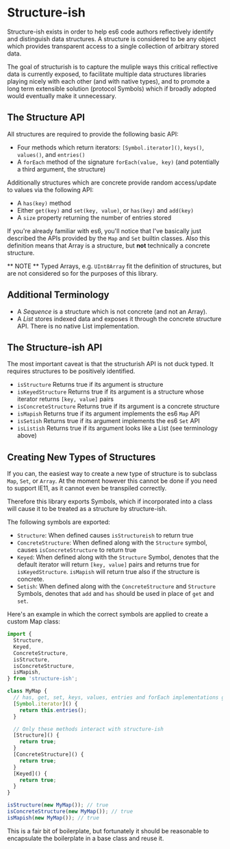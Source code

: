 # Structure-ish

Structure-ish exists in order to help es6 code authors reflectively identify and distinguish data
structures. A structure is considered to be any object which provides transparent access to a single
collection of arbitrary stored data.

The goal of structurish is to capture the muliple ways this critical reflective data is currently
exposed, to facilitate multiple data structures libraries playing nicely with each other (and with
native types), and to promote a long term extensible solution (protocol Symbols) which if broadly
adopted would eventually make it unnecessary.

## The Structure API

All structures are required to provide the following basic API:

- Four methods which return iterators: `[Symbol.iterator]()`, `keys()`, `values()`, and `entries()`
- A `forEach` method of the signature `forEach(value, key)` (and potentially a third argument, the
  structure)

Additionally structures which are concrete provide random access/update to values via the following
API:

- A `has(key)` method
- Either `get(key)` and `set(key, value)`, or `has(key)` and `add(key)`
- A `size` property returning the number of entries stored

If you're already familiar with es6, you'll notice that I've basically just described the APIs
provided by the `Map` and `Set` builtin classes. Also this definition means that Array is a
structure, but **not** technically a concrete structure.

** NOTE ** Typed Arrays, e.g. `UInt8Array` fit the definition of structures, but are not considered
so for the purposes of this library.

## Additional Terminology

- A _Sequence_ is a structure which is not concrete (and not an Array).
- A _List_ stores indexed data and exposes it through the concrete structure API. There is no native
  List implementation.

## The Structure-ish API

The most important caveat is that the structurish API is not duck typed. It requires structures to
be positively identified.

- `isStructure` Returns true if its argument is structure
- `isKeyedStructure` Returns true if its argument is a structure whose iterator returns
  `[key, value]` pairs
- `isConcreteStructure` Returns true if its argument is a concrete structure
- `isMapish` Returns true if its argument implements the es6 `Map` API
- `isSetish` Returns true if its argument implements the es6 `Set` API
- `isListish` Returns true if its argument looks like a List (see terminology above)

## Creating New Types of Structures

If you can, the easiest way to create a new type of structure is to subclass `Map`, `Set`, or
`Array`. At the moment however this cannot be done if you need to support IE11, as it cannot even be
transpiled correctly.

Therefore this library exports Symbols, which if incorporated into a class will cause it to be
treated as a structure by structure-ish.

The following symbols are exported:

- `Structure`: When defined causes `isStructureish` to return true
- `ConcreteStructure`: When defined along with the `Structure` symbol, causes `isConcreteStructure`
  to return true
- `Keyed`: When defined along with the `Structure` Symbol, denotes that the default iterator will
  return `[key, value]` pairs and returns true for `isKeyedStructure`. `isMapish` will return true
  also if the structure is concrete.
- `Setish`: When defined along with the `ConcreteStructure` and `Structure` Symbols, denotes that
  `add` and `has` should be used in place of `get` and `set`.

Here's an example in which the correct symbols are applied to create a custom Map class:

```js
import {
  Structure,
  Keyed,
  ConcreteStructure,
  isStructure,
  isConcreteStructure,
  isMapish,
} from 'structure-ish';

class MyMap {
  // has, get, set, keys, values, entries and forEach implementations go here
  [Symbol.iterator]() {
    return this.entries();
  }

  // Only these methods interact with structure-ish
  [Structure]() {
    return true;
  }
  [ConcreteStructure]() {
    return true;
  }
  [Keyed]() {
    return true;
  }
}

isStructure(new MyMap()); // true
isConcreteStructure(new MyMap()); // true
isMapish(new MyMap()); // true
```

This is a fair bit of boilerplate, but fortunately it should be reasonable to encapsulate the
boilerplate in a base class and reuse it.

